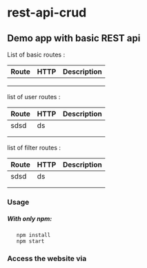 # rest-api-crud

## Demo app with basic REST api

List of basic routes :

| Route | HTTP | Description |
|-------|------|-------------|
|       |      |             |
|       |      |             |
|       |      |             |


list of user routes :

| Route | HTTP | Description |
|-------|------|-------------|
| sdsd  | ds   |             |
|       |      |             |
|       |      |             |

list of filter routes :

| Route | HTTP | Description |
|-------|------|-------------|
| sdsd  | ds   |             |
|       |      |             |
|       |      |             |

### Usage
##### With only npm:

```
   npm install 
   npm start
```

### Access the website via 

